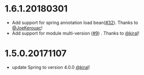 # 1.6.1.20180301

- Add support for spring annotation load bean([#32](https://github.com/alibaba/jarslink/issues/32)). Thanks to [@JoeKerouac](https://github.com/935237604)!
- Add support for module multi-version ([#9](https://github.com/alibaba/jarslink/issues/9)) . Thanks to [@kiral](https://github.com/kiral)!


# 1.5.0.20171107 

- update Spring to version 4.0.0 [@kiral](https://github.com/kiral)!



